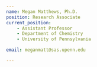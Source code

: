 ```yaml
---
name: Megan Matthews, Ph.D.
position: Research Associate
current_position:
    - Assistant Professor
    - Department of Chemistry
    - University of Pennsylvania

email: meganmatt@sas.upenn.edu

---
```

